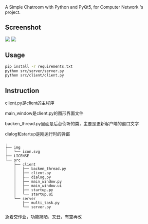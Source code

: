 A Simple Chatroom with Python and PyQt5, for Computer Network 's project.

## Screenshot
![](https://github.com/river-li/chatroom/img/1.png)
![](https://github.com/river-li/chatroom/img/2.png)

## Usage

```bash
pip install -r requirements.txt
python src/server/server.py
python src/client/client.py
```

## Instruction
client.py是client的主程序

main_window是client.py的图形界面文件

backen_thread.py里面是后台侦听的类，主要是更新客户端的窗口文字

dialog和startup是刚运行时的弹窗

```
.
├── img
│   └── icon.svg
├── LICENSE
└── src
    ├── client
    │   ├── backen_thread.py
    │   ├── client.py
    │   ├── dialog.py
    │   ├── main_window.py
    │   ├── main_window.ui
    │   ├── startup.py
    │   └── startup.ui
    └── server
        ├── multi_task.py
        └── server.py

```

急着交作业，功能简陋，又丑，有空再改
